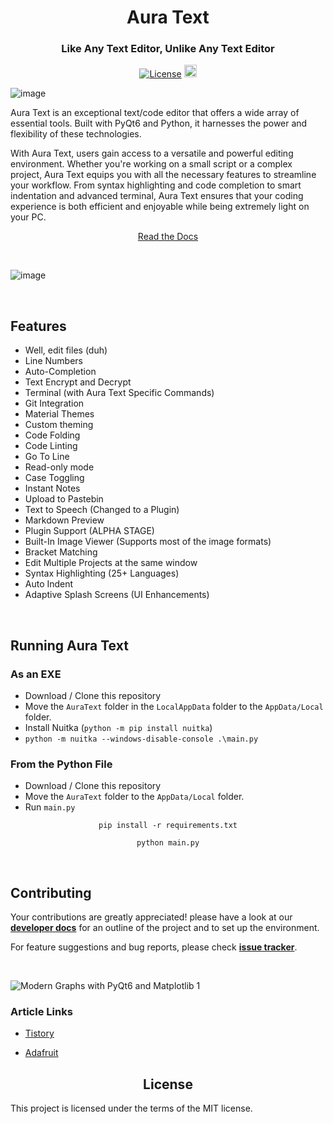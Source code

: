 
<h1 align="center"> Aura Text</h1>

<h3 align="center"> Like Any Text Editor, Unlike Any Text Editor</h3>

<div align="center">

  <a href="https://opensource.org/licenses/MIT">![License](https://img.shields.io/badge/License-MIT-yellow)</a>
  <a href='https://ko-fi.com/V7V7QZ7GS' target='_blank'><img height='36' style='border:0px;height:20px;' src='https://storage.ko-fi.com/cdn/kofi2.png?v=3' border='0' alt='Buy Me a Coffee at ko-fi.com' /></a>
</div>

![image](https://github.com/rohankishore/Aura-Text/assets/109947257/6daace86-6eec-404d-ad4d-dcf9ebb71567)


Aura Text is an exceptional text/code editor that offers a wide array of essential tools. Built with PyQt6 and Python, it harnesses the power and flexibility of these technologies.

With Aura Text, users gain access to a versatile and powerful editing environment. Whether you're working on a small script or a complex project, Aura Text equips you with all the necessary features to streamline your workflow. From syntax highlighting and code completion to smart indentation and advanced terminal, Aura Text ensures that your coding experience is both efficient and enjoyable while being extremely light on your PC.

<div align="Center">

[Read the Docs](https://github.com/rohankishore/Aura-Text/wiki)
</div>

<br>

![image](https://github.com/rohankishore/Aura-Text/assets/109947257/5bca036d-b103-4d88-a22f-6a2952faa43a)

<br>

## Features

- Well, edit files (duh)
- Line Numbers
- Auto-Completion
- Text Encrypt and Decrypt
- Terminal (with Aura Text Specific Commands)
- Git Integration
- Material Themes
- Custom theming
- Code Folding
- Code Linting
- Go To Line
- Read-only mode
- Case Toggling
- Instant Notes
- Upload to Pastebin
- Text to Speech (Changed to a Plugin)
- Markdown Preview
- Plugin Support (ALPHA STAGE)
- Built-In Image Viewer (Supports most of the image formats)
- Bracket Matching
- Edit Multiple Projects at the same window
- Syntax Highlighting (25+ Languages)
- Auto Indent
- Adaptive Splash Screens (UI Enhancements)

<br>

## Running Aura Text

### As an EXE
- Download / Clone this repository
- Move the `AuraText` folder in the `LocalAppData` folder to the `AppData/Local` folder.
- Install Nuitka (`python -m pip install nuitka`)
- `python -m nuitka --windows-disable-console .\main.py`

### From the Python File
- Download / Clone this repository
- Move the `AuraText` folder to the `AppData/Local` folder.
- Run `main.py`

<div align="center">

```pip install -r requirements.txt```

```python main.py```

</div>

<br>

## Contributing
Your contributions are greatly appreciated! please have a look at our [**developer docs**](https://github.com/rohankishore/Aura-Text/blob/main/CONTRIBUTING.md) for an outline of the project and to set up the environment.

For feature suggestions and bug reports, please check [**issue tracker**](https://github.com/rohankishore/Aura-Text/issues).

<br>


![Modern Graphs with PyQt6 and Matplotlib 1](https://github.com/rohankishore/Aura-Text/assets/109947257/782e8127-a8bf-489a-84b9-31db539f6f49)

### Article Links

- [Tistory](https://sansamlife.com/entry/IT-%EC%B5%9C%EC%8B%A0-%EC%A0%95%EB%B3%B4-%EC%98%A4%ED%94%88%EC%86%8C%EC%8A%A4-%EC%9B%B9-%EC%95%A0%ED%94%8C%EB%A6%AC%EC%BC%80%EC%9D%B4%EC%85%98-%EC%95%88%EB%93%9C%EB%A1%9C%EC%9D%B4%EB%93%9C%ED%8F%B0-AudioLM#idx4:~:text=github.com/rohankishore/-,Aura%2DText,-GitHub%20%2D%20rohankishore/Aura)

- [Adafruit](https://blog.adafruit.com/2023/03/07/a-novel-text-programming-editor-aura-text-programming-software/)

<h2 align="center">License</h2>
This project is licensed under the terms of the MIT license. 
